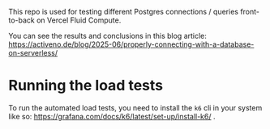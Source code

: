 This repo is used for testing different Postgres connections / queries front-to-back on Vercel Fluid Compute.

You can see the results and conclusions in this blog article: https://activeno.de/blog/2025-06/properly-connecting-with-a-database-on-serverless/

# Running the load tests

To run the automated load tests, you need to install the `k6` cli in your system like so: https://grafana.com/docs/k6/latest/set-up/install-k6/ .
